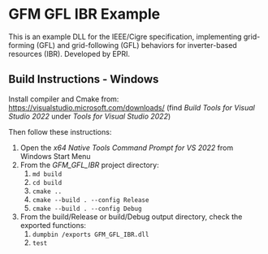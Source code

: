 # GFM GFL IBR Example

This is an example DLL for the IEEE/Cigre specification, implementing grid-forming (GFL) 
and grid-following (GFL) behaviors for inverter-based resources (IBR). Developed by EPRI.

## Build Instructions - Windows

Install compiler and Cmake from: https://visualstudio.microsoft.com/downloads/
(find *Build Tools for Visual Studio 2022* under *Tools for Visual Studio 2022*)

Then follow these instructions:

1. Open the *x64 Native Tools Command Prompt for VS 2022* from Windows Start Menu
2. From the _GFM_GFL_IBR_ project directory:
    1. `md build`
    2. `cd build`
    3. `cmake ..`
    4. `cmake --build . --config Release`
    5. `cmake --build . --config Debug`
3. From the build/Release or build/Debug output directory, check the exported functions:
    1. `dumpbin /exports GFM_GFL_IBR.dll`
    2. `test`
